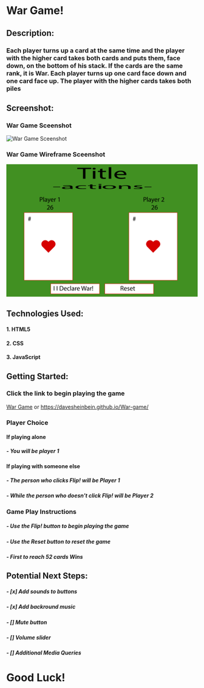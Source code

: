 # **War Game!**


## Description: 

### Each player turns up a card at the same time and the player with the higher card takes both cards and puts them, face down, on the bottom of his stack. If the cards are the same rank, it is War. Each player turns up one card face down and one card face up. The player with the higher cards takes both piles


## Screenshot:
### War Game Sceenshot
![War Game Sceenshot](imgs/gameScreen.png)

### War Game Wireframe Sceenshot
![War Game Sceenshot](Wireframe-Pseduocode/wireframe.png)


## Technologies Used: 

#### 1. HTML5
#### 2. CSS
#### 3. JavaScript


## Getting Started:

### Click the link to begin playing the game
[War Game](https://davesheinbein.github.io/War-game/) or https://davesheinbein.github.io/War-game/

### Player Choice

#### If playing alone 
##### - You will be player 1

#### If playing with someone else 
##### - The person who clicks Flip! will be Player 1 
##### - While the person who doesn't click Flip! will be Player 2

### Game Play Instructions

##### - Use the Flip! button to begin playing the game
##### - Use the Reset button to reset the game

##### - First to reach 52 cards Wins


## Potential Next Steps: 

##### - [x] Add sounds to buttons
##### - [x] Add backround music
##### - [] Mute button
##### - [] Volume slider
##### - [] Additional Media Queries 


# Good Luck!
